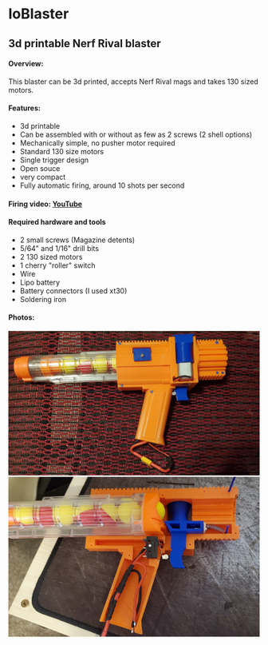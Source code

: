 # IoBlaster
## 3d printable Nerf Rival blaster

#### Overview:
This blaster can be 3d printed, accepts Nerf Rival mags and takes 130 sized motors.

#### Features:
* 3d printable 
* Can be assembled with or without as few as 2 screws (2 shell options)
* Mechanically simple, no pusher motor required
* Standard 130 size motors
* Single trigger design
* Open souce
* very compact
* Fully automatic firing, around 10 shots per second

#### Firing video: [YouTube](https://youtu.be/nztiFbCmxX8)

#### Required hardware and tools
* 2 small screws (Magazine detents) 
* 5/64" and 1/16" drill bits
* 2 130 sized motors
* 1 cherry "roller" switch
* Wire
* Lipo battery
* Battery connectors (I used xt30)
* Soldering iron

#### Photos:
![Blaster](/Images/blaster.jpg)
![Internals](/Images/Internals.png)
